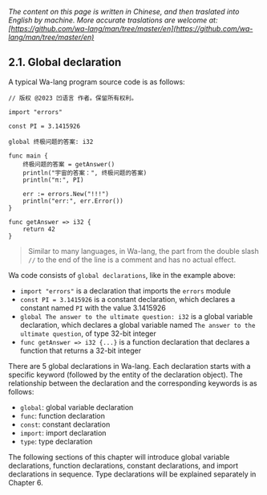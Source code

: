 *The content on this page is written in Chinese, and then traslated into English by machine. More accurate traslations are welcome at: [https://github.com/wa-lang/man/tree/master/en](https://github.com/wa-lang/man/tree/master/en)*

## 2.1. Global declaration

A typical Wa-lang program source code is as follows:

```wa
// 版权 @2023 凹语言 作者。保留所有权利。

import "errors"

const PI = 3.1415926

global 终极问题的答案: i32

func main {
    终极问题的答案 = getAnswer()
    println("宇宙的答案：", 终极问题的答案)
    println("π:", PI)

    err := errors.New("!!!")
    println("err:", err.Error())
}

func getAnswer => i32 {
    return 42
}
```

> Similar to many languages, in Wa-lang, the part from the double slash `//` to the end of the line is a comment and has no actual effect.

Wa code consists of `global declarations`, like in the example above:

- `import "errors"` is a declaration that imports the `errors` module
- `const PI = 3.1415926` is a constant declaration, which declares a constant named `PI` with the value 3.1415926
- `global The answer to the ultimate question: i32` is a global variable declaration, which declares a global variable named `The answer to the ultimate question`, of type 32-bit integer
- `func getAnswer => i32 {...}` is a function declaration that declares a function that returns a 32-bit integer

There are 5 global declarations in Wa-lang. Each declaration starts with a specific keyword (followed by the entity of the declaration object). The relationship between the declaration and the corresponding keywords is as follows:

- `global`: global variable declaration
- `func`: function declaration
- `const`: constant declaration
- `import`: import declaration
- `type`: type declaration

The following sections of this chapter will introduce global variable declarations, function declarations, constant declarations, and import declarations in sequence. Type declarations will be explained separately in Chapter 6.